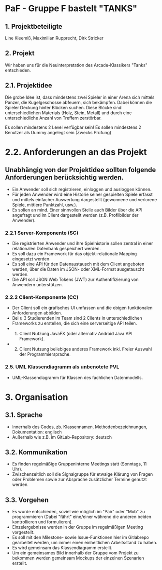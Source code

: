 # PaF - Gruppe F bastelt "TANKS" 
## 1. Projektbeteiligte
Line Kleemiß, Maximilian Rupprecht, Dirk Stricker

## 2. Projekt 
Wir haben uns für die Neuinterpretation des Arcade-Klassikers "Tanks" entschieden. 

## 2.1. Projektidee
Die grobe Idee ist, dass mindestens zwei Spieler in einer Arena sich mittels Panzer, die Kugelgeschosse abfeuern, 
sich bekämpfen. Dabei können die Spieler Deckung hinter Blöcken suchen. Diese Blöcke sind unterschiedlichen Materials
(Holz, Stein, Metall) und durch eine unterschiedliche Anzahl von Treffern zerstörbar.

Es sollen mindestens 2 Level verfügbar sein!
Es sollen mindestens 2 Benutzer als Dummy angelegt sein (Zwecks Prüfung)

# 2.2. Anforderungen an das Projekt
## Unabhängig von der Projektidee sollten folgende Anforderungen berücksichtig werden.
- Ein Anwender soll sich registrieren, einloggen und ausloggen können.
- Für jeden Anwender wird eine Historie seiner gespielten Spiele erfasst und mittels einfacher Auswertung dargestellt (gewonnene und verlorene  Spiele, mittlere Punktzahl, usw.).
- Es sollen an mind. Einer sinnvollen Stelle auch Bilder über die API angefragt und im Client dargestellt werden (z.B. Profilbilder der Anwender).

### 2.2.1 Server-Komponente (SC)
-	Die registrierten Anwender und ihre Spielhistorie sollen zentral in einer relationalen Datenbank gespeichert werden.
-	Es soll dazu ein Framework für das objekt-relationale Mapping eingesetzt werden
-	Es soll eine API für den Datenaustausch mit dem Client angeboten werden, über die Daten im JSON- oder XML-Format ausgetauscht werden. 
-	Die API soll JSON Web Tokens (JWT) zur Authentifizierung von Anwendern unterstützen.

### 2.2.2 Client-Komponente (CC)
-	Der Client soll ein grafisches UI umfassen und die obigen funktionalen Anforderungen abbilden.
-	Bei ≥ 3 Studierenden im Team sind 2 Clients in unterschiedlichen Frameworks zu erstellen, die sich eine serverseitige API teilen.
-	1. Client Nutzung JavaFX (oder alternativ Android Java API Framework).
-	2. Client Nutzung beliebiges anderes Framework inkl. Freier Auswahl der Programmiersprache.

### 2.5. UML Klassendiagramm als unbenotete PVL
-   UML-Klassendiagramm für Klassen des fachlichen Datenmodells.

# 3. Organisation
##  3.1. Sprache
-   Innerhalb des Codes, zb. Klassennamen, Methodenbezeichnungen, Dokumentation: englisch
-   Außerhalb wie z.B. im GitLab-Repository: deutsch
## 3.2. Kommunikation
-   Es finden regelmäßige Gruppeninterne Meetings statt (Sonntags, 11 Uhr).
-   Zwischenzeitlich soll die Signalgruppe für etwaige Klärung von Fragen oder Problemen sowie zur Absprache zusätzlicher Termine genutzt werden.
## 3.3. Vorgehen
-   Es wurde entschieden, soviel wie möglich im "Pair" oder "Mob" zu programmieren (Dabei "fährt" eine/einer während die anderen beiden kontrollieren und formulieren).
-   Einzelergebnisse werden in der Gruppe im regelmäßigen Meeting vorgestellt.
-   Es soll mit den Milestone- sowie Issue-Funktionen hier im Gitlabrepo gearbeitet werden, um immer einen einheitlichen Arbeitsstand zu haben.
-   Es wird gemeinsam das Klassendiagramm erstellt.
-   Um ein gemeinsames Bild innerhalb der Gruppe vom Projekt zu bekommen werden gemeinsam Mockups der einzelnen Szenarien erstellt.  



